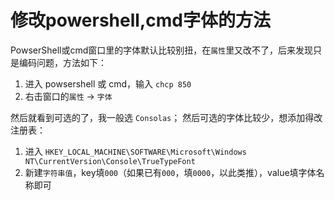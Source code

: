 # 修改powershell,cmd字体的方法

PowserShell或cmd窗口里的字体默认比较别扭，在`属性`里又改不了，后来发现只是编码问题，方法如下：

1. 进入 powsershell 或 cmd，输入 `chcp 850`
2. 右击窗口的`属性` -> `字体`

然后就看到可选的了，我一般选 `Consolas`；
然后可选的字体比较少，想添加得改注册表：
1. 进入 `HKEY_LOCAL_MACHINE\SOFTWARE\Microsoft\Windows NT\CurrentVersion\Console\TrueTypeFont`
2. 新建`字符串值`，key填`000`（如果已有`000`，填`0000`，以此类推），value填字体名称即可
